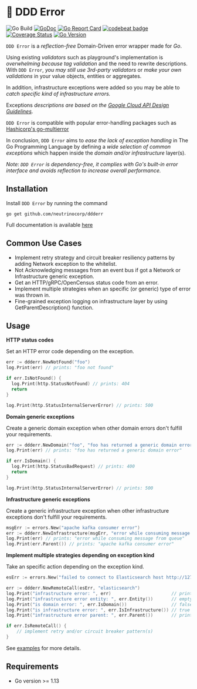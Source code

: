 # :japanese_goblin: DDD Error

![Go Build](https://github.com/neutrinocorp/ddderr/workflows/Go/badge.svg?branch=master)
[![GoDoc](https://pkg.go.dev/badge/github.com/neutrinocorp/ddderr)][godocs]
[![Go Report Card](https://goreportcard.com/badge/github.com/neutrinocorp/ddderr)](https://goreportcard.com/report/github.com/neutrinocorp/ddderr)
[![codebeat badge](https://codebeat.co/badges/22d865b6-c99a-469a-bb85-6b2d6f44a6fe)](https://codebeat.co/projects/github-com-neutrinocorp-ddderr-master)
[![Coverage Status][cov-img]][cov]
[![Go Version][go-img]][go]

`DDD Error` is a _reflection-free_ Domain-Driven error wrapper made for _Go_.

Using existing _validators_ such as playground's implementation is _overwhelming because tag validation_ and the need to rewrite descriptions. 
With `DDD Error`, _you may still use 3rd-party validators_ or _make your own validations_ in your value objects, entities or aggregates.

In addition, infrastructure exceptions were added so you may be able to _catch specific kind of infrastructure errors._

Exceptions _descriptions are based on the [Google Cloud API Design Guidelines](https://cloud.google.com/apis/design/errors)_.

`DDD Error` is compatible with popular error-handling packages such as [Hashicorp's go-multierror](https://github.com/hashicorp/go-multierror)

In conclusion, `DDD Error` aims to _ease the lack of exception handling_ in The Go Programming Language by defining a _wide selection of common exceptions_ 
which happen inside the _domain and/or infrastructure_ layer(s).

_Note: `DDD Error` is dependency-free, it complies with Go's built-in error interface and avoids reflection to increase overall performance._

## Installation
Install `DDD Error` by running the command

    go get github.com/neutrinocorp/ddderr
    
Full documentation is available
[here](https://pkg.go.dev/github.com/neutrinocorp/ddderr)


## Common Use Cases
- Implement retry strategy and circuit breaker resiliency patterns by adding Network exception to the whitelist.
- Not Acknowledging messages from an event bus if got a Network or Infrastructure generic exception.
- Get an HTTP/gRPC/OpenCensus status code from an error.
- Implement multiple strategies when an specific (or generic) type of error was thrown in.
- Fine-grained exception logging on infrastructure layer by using GetParentDescription() function.

## Usage

**HTTP status codes**

Set an HTTP error code depending on the exception.

```go
err := ddderr.NewNotFound("foo")
log.Print(err) // prints: "foo not found"

if err.IsNotFound() {
  log.Print(http.StatusNotFound) // prints: 404
  return
}

log.Print(http.StatusInternalServerError) // prints: 500
```

**Domain generic exceptions**

Create a generic domain exception when other domain errors don't fulfill your requirements.

```go
err := ddderr.NewDomain("foo", "foo has returned a generic domain error")
log.Print(err) // prints: "foo has returned a generic domain error"

if err.IsDomain() {
  log.Print(http.StatusBadRequest) // prints: 400
  return
}

log.Print(http.StatusInternalServerError) // prints: 500
```

**Infrastructure generic exceptions**

Create a generic infrastructure exception when other infrastructure exceptions don't fulfill your requirements.

```go
msgErr := errors.New("apache kafka consumer error")
err := ddderr.NewInfrastructure(msgErr, "error while consuming message from queue")
log.Print(err) // prints: "error while consuming message from queue"
log.Print(err.Parent()) // prints: "apache kafka consumer error"
```

**Implement multiple strategies depending on exception kind**

Take an specific action depending on the exception kind.

```go
esErr := errors.New("failed to connect to Elasticsearch host http://127.0.0.1:9300")

err := ddderr.NewRemoteCall(esErr, "elasticsearch")
log.Print("infrastructure error: ", err)                       // prints "failed to call external resource [elasticsearch]"
log.Print("infrastructure error entity: ", err.Entity())       // empty string
log.Print("is domain error: ", err.IsDomain())                 // false
log.Print("is infrastructure error: ", err.IsInfrastructure()) // true
log.Print("infrastructure error parent: ", err.Parent())       // prints "failed to connect to Elasticsearch host http://127.0.0.1:9300"

if err.IsRemoteCall() {
    // implement retry and/or circuit breaker pattern(s)
}
```

See [examples][examples] for more details.

## Requirements
- Go version >= 1.13

[actions]: https://github.com/neutrinocorp/ddderr/workflows/Go/badge.svg?branch=master
[godocs]: https://pkg.go.dev/github.com/neutrinocorp/ddderr
[cov-img]: https://codecov.io/gh/NeutrinoCorp/ddderr/branch/master/graph/badge.svg
[cov]: https://codecov.io/gh/NeutrinoCorp/ddderr
[go-img]: https://img.shields.io/github/go-mod/go-version/NeutrinoCorp/ddderr?style=square
[go]: https://github.com/NeutrinoCorp/ddderr/blob/master/go.mod
[examples]: https://github.com/neutrinocorp/ddderr/tree/master/examples
